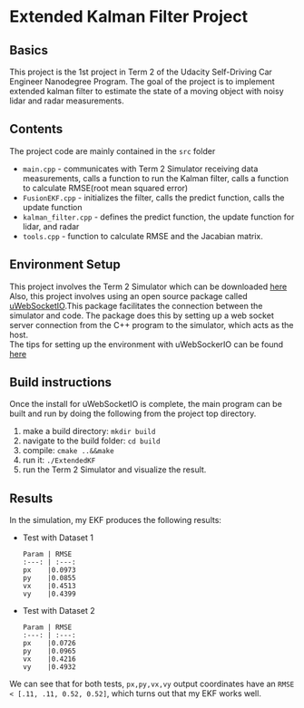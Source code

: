 # Extended Kalman Filter Project
## Basics
This project is the 1st project in Term 2 of the Udacity Self-Driving Car Engineer Nanodegree Program. The goal of the project is to implement extended kalman filter to estimate the state of a moving object with noisy lidar and radar measurements. 
## Contents  
The project code are mainly contained in the `src` folder  

  * `main.cpp` - communicates with Term 2 Simulator receiving data measurements, calls a function to run the Kalman filter, calls a function to calculate RMSE(root mean squared error)
  * `FusionEKF.cpp` - initializes the filter, calls the predict function, calls the update function
  * `kalman_filter.cpp` - defines the predict function, the update function for lidar, and radar
  * `tools.cpp` - function to calculate RMSE and the Jacabian matrix.

## Environment Setup
This project involves the Term 2 Simulator which can be downloaded [here](https://github.com/udacity/self-driving-car-sim/releases)  
Also, this project involves using an open source package called [uWebSocketIO](https://github.com/uNetworking/uWebSockets).This package facilitates the connection between the simulator and code. The package does this by setting up a web socket server connection from the C++ program to the simulator, which acts as the host.  
The tips for setting up the environment with uWebSockerIO can be found [here](https://classroom.udacity.com/nanodegrees/nd013/parts/40f38239-66b6-46ec-ae68-03afd8a601c8/modules/0949fca6-b379-42af-a919-ee50aa304e6a/lessons/f758c44c-5e40-4e01-93b5-1a82aa4e044f/concepts/23d376c7-0195-4276-bdf0-e02f1f3c665d)
## Build instructions
Once the install for uWebSocketIO is complete, the main program can be built and run by doing the following from the project top directory. 

1. make a build directory: `mkdir build`
2. navigate to the build folder: `cd build`
3. compile: `cmake ..&&make`
4. run it: `./ExtendedKF`
5. run the Term 2 Simulator and visualize the result.

## Results
In the simulation, my EKF produces the following results:  

+ Test with Dataset 1

      Param | RMSE
      :---: | :---:
      px    |0.0973
      py    |0.0855
      vx    |0.4513
      vy    |0.4399

+ Test with Dataset 2

      Param | RMSE
      :---: | :---:
      px    |0.0726
      py    |0.0965
      vx    |0.4216
      vy    |0.4932

We can see that for both tests, `px,py,vx,vy` output coordinates have an `RMSE < [.11, .11, 0.52, 0.52]`, which turns out that my EKF works well.





